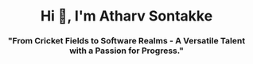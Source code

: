 <h1 align="center">Hi 👋, I'm Atharv Sontakke</h1>
<h3 align="center">"From Cricket Fields to Software Realms - A Versatile Talent with a Passion for Progress."</h3>


